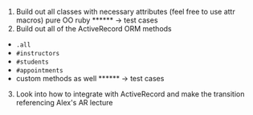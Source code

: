 1. Build out all classes with necessary attributes (feel free to use attr macros) pure OO ruby
****** -> test cases                                                                                  
2. Build out all of the ActiveRecord ORM methods
  * `.all`
  * `#instructors`
  * `#students`
  * `#appointments`
  * custom methods as well
****** -> test cases
3. Look into how to integrate with ActiveRecord and make the transition referencing Alex's AR lecture
